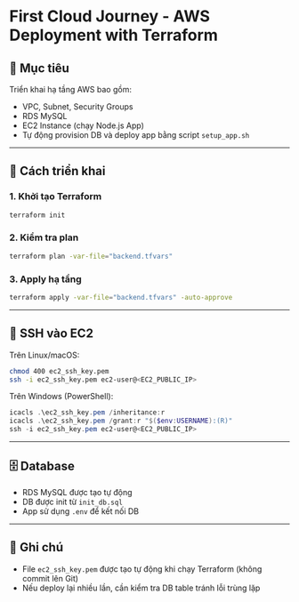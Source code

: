 
# First Cloud Journey - AWS Deployment with Terraform

## 📌 Mục tiêu
Triển khai hạ tầng AWS bao gồm:
- VPC, Subnet, Security Groups
- RDS MySQL
- EC2 Instance (chạy Node.js App)
- Tự động provision DB và deploy app bằng script `setup_app.sh`

---


## 🚀 Cách triển khai

### 1. Khởi tạo Terraform
```bash
terraform init
````

### 2. Kiểm tra plan

```bash
terraform plan -var-file="backend.tfvars"
```

### 3. Apply hạ tầng

```bash
terraform apply -var-file="backend.tfvars" -auto-approve
```

---

## 🔑 SSH vào EC2

Trên Linux/macOS:

```bash
chmod 400 ec2_ssh_key.pem
ssh -i ec2_ssh_key.pem ec2-user@<EC2_PUBLIC_IP>
```

Trên Windows (PowerShell):

```powershell
icacls .\ec2_ssh_key.pem /inheritance:r
icacls .\ec2_ssh_key.pem /grant:r "$($env:USERNAME):(R)"
ssh -i ec2_ssh_key.pem ec2-user@<EC2_PUBLIC_IP>
```

---

## 🗄️ Database

* RDS MySQL được tạo tự động
* DB được init từ `init_db.sql`
* App sử dụng `.env` để kết nối DB

---

## 📜 Ghi chú

* File `ec2_ssh_key.pem` được tạo tự động khi chạy Terraform (không commit lên Git)
* Nếu deploy lại nhiều lần, cần kiểm tra DB table tránh lỗi trùng lặp
